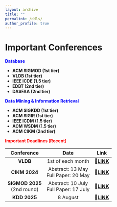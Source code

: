 ```yaml
---
layout: archive
title: ""
permalink: /ddls/
author_profile: true
---
```


Important Conferences
=====
**<span style="color:blue">Database**

- **ACM SIGMOD (1st tier)**
- **VLDB (1st tier)**
- **IEEE ICDE (1.5 tier)**
- **EDBT (2nd tier)**
- **DASFAA (2nd tier)**


**<span style="color:blue">Data Mining & Information Retrieval**

- **ACM SIGKDD (1st tier)**
- **ACM SIGIR (1st tier)**
- **IEEE ICDM (1.5 tier)**
- **ACM WSDM (1.5 tier)**
- **ACM CIKM (2nd tier)**


**<span style="color:red">Important Deadlines (Recent)**

|         Conference         |                   Date                   | Link |
|:--------------------------:|:----------------------------------------:|:----:|
|            **VLDB**            |             1st of each month            |🔗[**LINK**](https://vldb.org/2024/)      |
|          **CIKM 2024**         | Abstract: 13 May<br>Full Paper: 20 May   |🔗[**LINK**](https://cikm2024.org/call-for-papers/)      |
| **SIGMOD 2025**<br>(2nd round) | Abstract: 10 July<br>Full Paper: 17 July |🔗[**LINK**](https://2025.sigmod.org/calls_papers_important_dates.shtml)      |
|          **KDD 2025**          |                 8 August                 |🔗[**LINK**](https://kdd2024.kdd.org/)      |